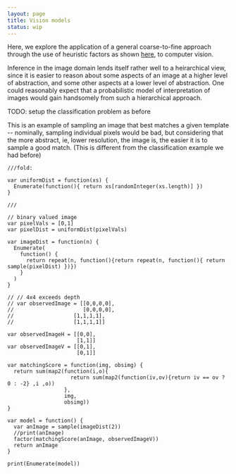 ```yaml
---
layout: page
title: Vision models
status: wip
---
```


Here, we explore the application of a general coarse-to-fine approach through
the use of heuristic factors as shown
[here](http://dippl.org/examples/coarsetofine2), to computer vision.

Inference in the image domain lends itself rather well to a heirarchical view,
since it is easier to reason about some aspects of an image at a higher level
of abstraction, and some other aspects at a lower level of abstraction. One
could reasonably expect that a probabilistic model of interpretation of images
would gain handsomely from such a hierarchical approach.

TODO: setup the classification problem as before

This is an example of sampling an image that best matches a given template --
nominally, sampling individual pixels would be bad, but considering that the
more abstract, ie, lower resolution, the image is, the easier it is to sample a
good match. (This is different from the classification example we had before)

~~~~
///fold:

var uniformDist = function(xs) {
  Enumerate(function(){ return xs[randomInteger(xs.length)] })
}

///

// binary valued image
var pixelVals = [0,1]
var pixelDist = uniformDist(pixelVals)

var imageDist = function(n) {
  Enumerate(
    function() {
	  return repeat(n, function(){return repeat(n, function(){ return sample(pixelDist) })})
	}
  )
}

// // 4x4 exceeds depth
// var observedImage = [[0,0,0,0],
//                      [0,0,0,0],
// 					 [1,1,1,1],
// 					 [1,1,1,1]]

var observedImageH = [[0,0],
                      [1,1]]
var observedImageV = [[0,1],
                      [0,1]]

var matchingScore = function(img, obsimg) {
  return sum(map2(function(i,o){
                    return sum(map2(function(iv,ov){return iv == ov ? 0 : -2} ,i ,o))
				  },
				  img,
				  obsimg))
}

var model = function() {
  var anImage = sample(imageDist(2))
  //print(anImage)
  factor(matchingScore(anImage, observedImageV))
  return anImage
}

print(Enumerate(model))

~~~~
